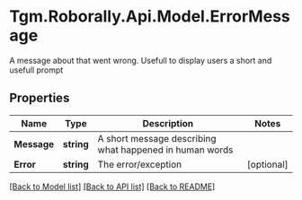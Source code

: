 # Tgm.Roborally.Api.Model.ErrorMessage
A message about that went wrong. Usefull to display users a short and usefull prompt

## Properties

Name | Type | Description | Notes
------------ | ------------- | ------------- | -------------
**Message** | **string** | A short message describing what happened in human words | 
**Error** | **string** | The error/exception | [optional] 

[[Back to Model list]](../README.md#documentation-for-models) [[Back to API list]](../README.md#documentation-for-api-endpoints) [[Back to README]](../README.md)

